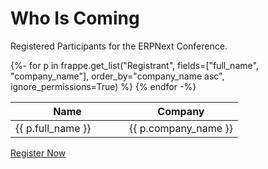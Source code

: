 # Who Is Coming

Registered Participants for the ERPNext Conference.

<table class="table table-bordered">
	<thead>
		<tr>
			<th style="width: 50%;">Name</th>
			<th>Company</th>
		</tr>
	</thead>
	<tbody>
		{%- for p in frappe.get_list("Registrant", fields=["full_name", "company_name"], order_by="company_name asc", ignore_permissions=True) %}
		<tr>
			<td>{{ p.full_name }}</td>
			<td>{{ p.company_name }}</td>
		</tr>
		{% endfor -%}
	</tbody>
</table>

[Register Now](/conf/register)

<!-- render-jinja -->

